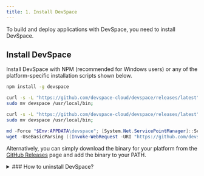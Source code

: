 ```yaml
---
title: 1. Install DevSpace
---
```


To build and deploy applications with DevSpace, you need to install DevSpace.

## Install DevSpace
Install DevSpace with NPM (recommended for Windows users) or any of the platform-specific installation scripts shown below.

<!--DOCUSAURUS_CODE_TABS-->
<!--NPM-->
```bash
npm install -g devspace
```

<!--Mac Terminal-->
```bash
curl -s -L "https://github.com/devspace-cloud/devspace/releases/latest" | sed -nE 's!.*"([^"]*devspace-darwin-amd64)".*!https://github.com\1!p' | xargs -n 1 curl -L -o devspace && chmod +x devspace;
sudo mv devspace /usr/local/bin;
```

<!--Linux Bash-->
```bash
curl -s -L "https://github.com/devspace-cloud/devspace/releases/latest" | sed -nE 's!.*"([^"]*devspace-linux-amd64)".*!https://github.com\1!p' | xargs -n 1 curl -L -o devspace && chmod +x devspace;
sudo mv devspace /usr/local/bin;
```

<!--Windows Powershell-->
```powershell
md -Force "$Env:APPDATA\devspace"; [System.Net.ServicePointManager]::SecurityProtocol = [System.Net.SecurityProtocolType]'Tls,Tls11,Tls12';
wget -UseBasicParsing ((Invoke-WebRequest -URI "https://github.com/devspace-cloud/devspace/releases/latest" -UseBasicParsing).Content -replace "(?ms).*`"([^`"]*devspace-windows-amd64.exe)`".*","https://github.com/`$1") -o $Env:APPDATA\devspace\devspace.exe; & "$Env:APPDATA\devspace\devspace.exe" "install"; $env:Path = (Get-ItemProperty -Path HKCU:\Environment -Name Path).Path
```
<!--END_DOCUSAURUS_CODE_TABS-->

Alternatively, you can simply download the binary for your platform from the [GitHub Releases](https://github.com/devspace-cloud/devspace/releases) page and add the binary to your PATH.

<details>
<summary>
### How to uninstall DevSpace?
</summary>

Uninstalling DevSpace is as easy as removing the devspace binary from your machine. You can use the following commands for removing the binary and optionally also deleting the DevSpace folder in your home directory:
<!--DOCUSAURUS_CODE_TABS-->
<!--NPM-->
```bash
npm uninstall -g devspace

# If you also want to delete the DevSpace configuration folder:
rm "~/.devspace";           # for Mac and Linux
Remove-Item "~\.devspace";  # for Windows
```

<!--Mac Terminal-->
```bash
sudo rm  /usr/local/bin/devspace;

# If you also want to delete the DevSpace configuration folder:
rm "~/.devspace";
```

<!--Linux Bash-->
```bash
sudo rm /usr/local/bin/devspace;

# If you also want to delete the DevSpace configuration folder:
rm "~/.devspace";
```

<!--Windows Powershell-->
```powershell
Remove-Item "$Env:APPDATA\devspace";

# If you also want to delete the DevSpace configuration folder:
Remove-Item "~\.devspace";
```
<!--END_DOCUSAURUS_CODE_TABS-->


</details>
